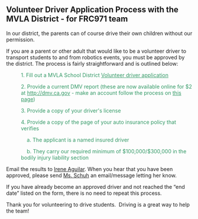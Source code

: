 
      
  
  <div class="content">
    <div class="field field-name-body field-type-text-with-summary field-label-hidden"><div class="field-items"><div class="field-item even"><h2 dir="ltr">Volunteer Driver Application Process with the MVLA District - for FRC971 team</h2><p dir="ltr">In our district, the parents can of course drive their own children without our permission.</p><p>If you are a parent or other adult that would like to be a volunteer driver to transport students to and from robotics events, you must be approved by the district. The process is fairly straightforward and is outlined below:</p><p dir="ltr" style="padding-left: 40px;"><span style="color: #339966;">1. Fill out a MVLA School District <a style="color: #339966;" href="https://drive.google.com/file/d/0B80Mu2wxtJfYaHd2Ym1KWk15b2tYMEpCeTcxVTh2VlhxUUQ4/view?usp=sharing&amp;resourcekey=0--0MSGoFWIUf0cDPGODU7SA">Volunteer driver application</a></span></p><p dir="ltr" style="padding-left: 40px;"><span style="color: #339966;">2. Provide a current DMV report (these are now available online for $2 at <a style="color: #339966;" href="http://dmv.ca.gov/">http://dmv.ca.gov</a> - make an account follow the process on <a style="color: #339966;" href="https://www.dmv.ca.gov/portal/customer-service/request-vehicle-or-driver-records/online-driver-record-request/">this page</a>)</span></p><p dir="ltr" style="padding-left: 40px;"><span style="color: #339966;">3. Provide a copy of your driver's license</span></p><p dir="ltr" style="padding-left: 40px;"><span style="color: #339966;">4. Provide a copy of the page of your auto insurance policy that verifies</span></p><p dir="ltr" style="padding-left: 40px;"><span style="color: #339966;">    a. The applicant is a named insured driver</span></p><p dir="ltr" style="padding-left: 40px;"><span style="color: #339966;">    b. They carry our required minimum of $100,000/$300,000 in the bodily injury liability section </span></p><p dir="ltr">Email the results to <a href="mailto:irene.aguilar@mvla.net">Irene Aguilar</a>. When you hear that you have been approved, please send <a href="mailto:wyn.schuh@gmail.com">Ms. Schuh</a> an email/message letting her know.</p><p dir="ltr">If you have already become an approved driver and not reached the “end date” listed on the form, there is no need to repeat this process.</p><p>Thank you for volunteering to drive students.  Driving is a great way to help the team!</p></div></div></div>  </div>
